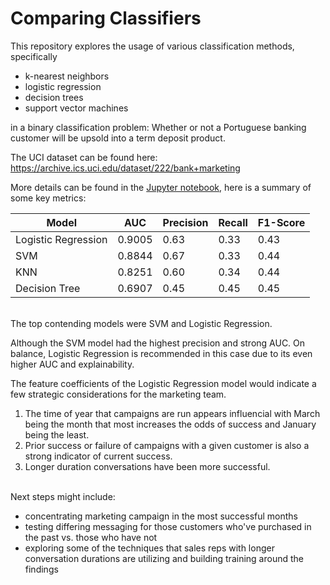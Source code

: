# Comparing Classifiers

This repository explores the usage of various classification methods, specifically
- k-nearest neighbors
- logistic regression
- decision trees
- support vector machines

in a binary classification problem:
Whether or not a Portuguese banking customer will be upsold into a term deposit product.

The UCI dataset can be found here:
https://archive.ics.uci.edu/dataset/222/bank+marketing

More details can be found in the [Jupyter notebook](comparing_classifiers.ipynb), here is a summary of some key metrics:



| Model               | AUC    | Precision | Recall | F1-Score |
| ------------------- | ------ | --------- | ------ | -------- |
| Logistic Regression | 0.9005 | 0.63      | 0.33   | 0.43     |
| SVM                 | 0.8844 | 0.67      | 0.33   | 0.44     |
| KNN                 | 0.8251 | 0.60      | 0.34   | 0.44     |
| Decision Tree       | 0.6907 | 0.45      | 0.45   | 0.45     |


<br>The top contending models were SVM and Logistic Regression.


Although the SVM model had the highest precision and strong AUC. On balance, Logistic Regression is recommended in this case due to its even higher AUC and explainability.

The feature coefficients of the Logistic Regression model would indicate a few strategic considerations for the marketing team.

1. The time of year that campaigns are run appears influencial with March being the month that most increases the odds of success and January being the least.
2. Prior success or failure of campaigns with a given customer is also a strong indicator of current success.
3. Longer duration conversations have been more successful.

<br>Next steps might include:
- concentrating marketing campaign in the most successful months
- testing differing messaging for those customers who've purchased in the past vs. those who have not
- exploring some of the techniques that sales reps with longer conversation durations are utilizing and building training around the findings

